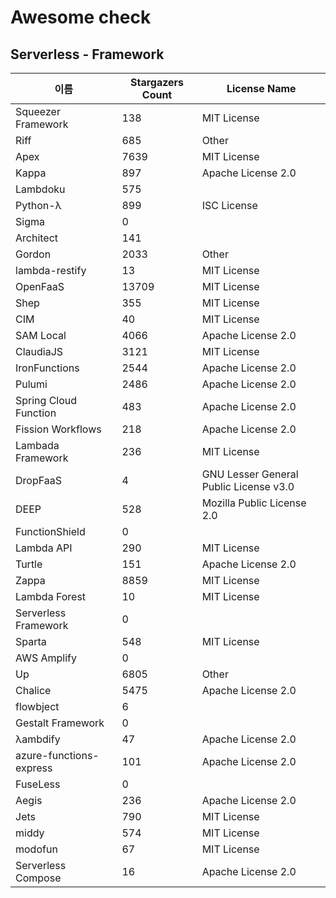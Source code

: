 # Awesome check

## Serverless - Framework

|이름|Stargazers Count|License Name|
|---|---|---|
|Squeezer Framework|138|MIT License|
|Riff|685|Other|
|Apex|7639|MIT License|
|Kappa|897|Apache License 2.0|
|Lambdoku|575||
|Python-λ|899|ISC License|
|Sigma|0||
|Architect|141||
|Gordon|2033|Other|
|lambda-restify|13|MIT License|
|OpenFaaS|13709|MIT License|
|Shep|355|MIT License|
|CIM|40|MIT License|
|SAM Local|4066|Apache License 2.0|
|ClaudiaJS|3121|MIT License|
|IronFunctions|2544|Apache License 2.0|
|Pulumi|2486|Apache License 2.0|
|Spring Cloud Function|483|Apache License 2.0|
|Fission Workflows|218|Apache License 2.0|
|Lambada Framework|236|MIT License|
|DropFaaS|4|GNU Lesser General Public License v3.0|
|DEEP|528|Mozilla Public License 2.0|
|FunctionShield|0||
|Lambda API|290|MIT License|
|Turtle|151|Apache License 2.0|
|Zappa|8859|MIT License|
|Lambda Forest|10|MIT License|
|Serverless Framework|0||
|Sparta|548|MIT License|
|AWS Amplify|0||
|Up|6805|Other|
|Chalice|5475|Apache License 2.0|
|flowbject|6||
|Gestalt Framework|0||
|λambdify|47|Apache License 2.0|
|azure-functions-express|101|Apache License 2.0|
|FuseLess|0||
|Aegis|236|Apache License 2.0|
|Jets|790|MIT License|
|middy|574|MIT License|
|modofun|67|MIT License|
|Serverless Compose|16|Apache License 2.0|
